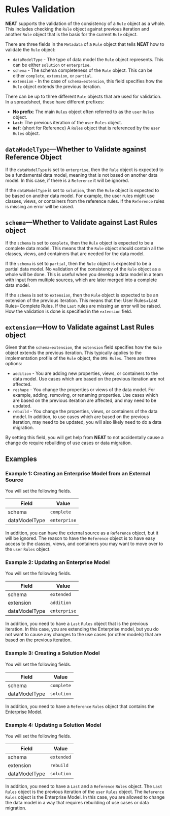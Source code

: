 # Rules Validation

**NEAT** supports the validation of the consistency of a `Rule` object as a whole. This includes
checking the `Rule` object against previous iteration and another `Rule` object
that is the basis for the current `Rule` object.

There are three fields in the `Metadata` of a `Rule` object that tells **NEAT** how to validate the `Rule` object:

* `dataModelType` - The type of data model the `Rule` object represents. This can be either `solution` or `enterprise`.
* `schema` - The schema completeness of the `Rule` object. This can be either `complete`, `extension`, or `partial`.
* `extension` - In the case of `schema=extension`, this field specifies how the `Rule` object extends the previous iteration.

There can be up to three different `Rule` objects that are used for validation. In a spreadsheet, these have
different prefixes:

* **No prefix**: The main `Rules` object often referred to as the `user` `Rules` object.
* **`Last`**: The previous iteration of the `user` `Rules` object.
* **`Ref`**: (short for Reference) A `Rules` object that is referenced by the `user` `Rules` object.

## <code>dataModelType</code>—Whether to Validate against Reference Object

If the `dataModelType` is set to `enterprise`, then the `Rule` object is expected to be a fundamental data model,
meaning that is not based on another data model. In this case, if there is a `Reference` it will be ignored.

If the `dataModelType` is set to `solution`, then the `Rule` object is expected to be based on another data model.
For example, the user rules might use classes, views, or containers from the reference rules. If the `Reference` rules
is missing an error will be raised.

## <code>schema</code>—Whether to Validate against Last Rules object

If the `schema` is set to `complete`, then the `Rule` object is expected to be a complete data model. This means that
the `Rule` object should contain all the classes, views, and containers that are needed for the data model.

If the `schema` is set to `partial`, then the `Rule` object is expected to be a partial data model. No validation
of the consistency of the `Rule` object as a whole will be done. This is useful when you develop a data model in
a team with input from multiple sources, which are later merged into a complete data model.

If the `schema` is set to `extension`, then the `Rule` object is expected to be an extension of the previous iteration.
This means that the: User Rules+Last Rules=Complete Rules. If the `Last` rules are missing an error will be raised.
How the validation is done is specified in the `extension` field.

## <code>extension</code>—How to Validate against Last Rules object

Given that the `schema=extension`, the `extension` field specifies how the `Rule` object extends the previous iteration.
This typically applies to the implementation profile of the `Rule` object, the `DMS Rules`. There are three options:

* `addition` - You are adding new properties, views, or containers to the data model. Use cases which are based on the
  previous iteration are not affected.
* `reshape` - You change the properties or views of the data model. For example, adding, removing, or renaming properties.
  Use cases which are based on the previous iteration are affected, and may need to be updated.
* `rebuild` - You change the properties, views, or containers of the data model. In addition, to use cases which are
  based on the previous iteration, may need to be updated, you will also likely need to do a data migration.

By setting this field, you will get help from **NEAT** to not accidentally cause a change do require rebuilding of
use cases or data migration.

## Examples

### Example 1: Creating an Enterprise Model from an External Source

You will set the following fields.

| Field           | Value        |
|-----------------|--------------|
| schema          | `complete`   |
| dataModelType   | `enterprise` |

In addition, you can have the external source as a `Reference` object, but it will be ignored.
The reason to have the `Reference` object is to have easy access to the classes, views, and containers
you may want to move over to the `user` `Rules` object.

### Example 2: Updating an Enterprise Model

You will set the following fields.

| Field           | Value        |
|-----------------|--------------|
| schema          | `extended`   |
| extension       | `addition`   |
| dataModelType   | `enterprise` |

In addition, you need to have a `Last` `Rules` object that is the previous iteration. In this case,
you are extending the Enterprise model, but you do not want to cause any changes to the use cases (or other models)
that are based on the previous iteration.

### Example 3: Creating a Solution Model

You will set the following fields.

| Field           | Value      |
|-----------------|------------|
| schema          | `complete` |
| dataModelType   | `solution` |

In addition, you need to have a `Reference` `Rules` object that contains the Enterprise Model.

### Example 4: Updating a Solution Model

You will set the following fields.

| Field           | Value      |
|-----------------|------------|
| schema          | `extended` |
| extension       | `rebuild`  |
| dataModelType   | `solution` |

In addition, you need to have a `Last` and a `Reference` `Rules` object. The `Last` `Rules` object is the previous
iteration of the `user` `Rules` object. The `Reference` `Rules` object is the Enterprise Model. In this case,
you are allowed to change the data model in a way that requires rebuilding of use cases or data migration.
